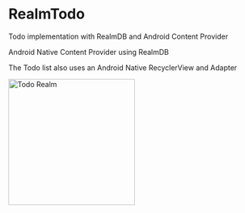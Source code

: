 # RealmTodo
Todo implementation with RealmDB and Android Content Provider

Android Native Content Provider using RealmDB

The Todo list also uses an Android Native RecyclerView and Adapter


<div align="left">
        <img width="250px" src="https://s1.postimg.org/5a9nei7cu7/realmdb.png" alt="Todo Realm" title="Realm Todo"</img>
</div>
